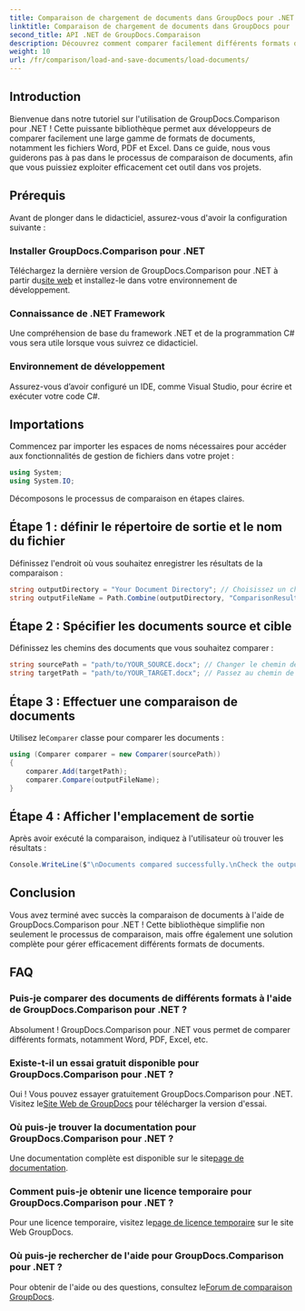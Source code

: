 ```yaml
---
title: Comparaison de chargement de documents dans GroupDocs pour .NET
linktitle: Comparaison de chargement de documents dans GroupDocs pour .NET
second_title: API .NET de GroupDocs.Comparaison
description: Découvrez comment comparer facilement différents formats de documents, notamment Word, PDF et Excel, à l'aide de cette bibliothèque robuste. Ce didacticiel étape par étape est parfait pour les développeurs de tous niveaux.
weight: 10
url: /fr/comparison/load-and-save-documents/load-documents/
---
```

## Introduction

Bienvenue dans notre tutoriel sur l'utilisation de GroupDocs.Comparison pour .NET ! Cette puissante bibliothèque permet aux développeurs de comparer facilement une large gamme de formats de documents, notamment les fichiers Word, PDF et Excel. Dans ce guide, nous vous guiderons pas à pas dans le processus de comparaison de documents, afin que vous puissiez exploiter efficacement cet outil dans vos projets.

## Prérequis

Avant de plonger dans le didacticiel, assurez-vous d'avoir la configuration suivante :

### Installer GroupDocs.Comparison pour .NET
 Téléchargez la dernière version de GroupDocs.Comparison pour .NET à partir du[site web](https://releases.groupdocs.com/comparison/net/) et installez-le dans votre environnement de développement.

### Connaissance de .NET Framework
Une compréhension de base du framework .NET et de la programmation C# vous sera utile lorsque vous suivrez ce didacticiel.

### Environnement de développement
Assurez-vous d’avoir configuré un IDE, comme Visual Studio, pour écrire et exécuter votre code C#.

## Importations

Commencez par importer les espaces de noms nécessaires pour accéder aux fonctionnalités de gestion de fichiers dans votre projet :

```csharp
using System;
using System.IO;
```

Décomposons le processus de comparaison en étapes claires.

## Étape 1 : définir le répertoire de sortie et le nom du fichier

Définissez l'endroit où vous souhaitez enregistrer les résultats de la comparaison :

```csharp
string outputDirectory = "Your Document Directory"; // Choisissez un chemin valide
string outputFileName = Path.Combine(outputDirectory, "ComparisonResult.docx");
```

## Étape 2 : Spécifier les documents source et cible

Définissez les chemins des documents que vous souhaitez comparer :

```csharp
string sourcePath = "path/to/YOUR_SOURCE.docx"; // Changer le chemin de votre document source
string targetPath = "path/to/YOUR_TARGET.docx"; // Passez au chemin de votre document cible
```

## Étape 3 : Effectuer une comparaison de documents

 Utilisez le`Comparer` classe pour comparer les documents :

```csharp
using (Comparer comparer = new Comparer(sourcePath))
{
    comparer.Add(targetPath);
    comparer.Compare(outputFileName);
}
```

## Étape 4 : Afficher l'emplacement de sortie

Après avoir exécuté la comparaison, indiquez à l'utilisateur où trouver les résultats :

```csharp
Console.WriteLine($"\nDocuments compared successfully.\nCheck the output in: {outputDirectory}");
```

## Conclusion

Vous avez terminé avec succès la comparaison de documents à l'aide de GroupDocs.Comparison pour .NET ! Cette bibliothèque simplifie non seulement le processus de comparaison, mais offre également une solution complète pour gérer efficacement différents formats de documents.

## FAQ

### Puis-je comparer des documents de différents formats à l'aide de GroupDocs.Comparison pour .NET ?
Absolument ! GroupDocs.Comparison pour .NET vous permet de comparer différents formats, notamment Word, PDF, Excel, etc.

### Existe-t-il un essai gratuit disponible pour GroupDocs.Comparison pour .NET ?
 Oui ! Vous pouvez essayer gratuitement GroupDocs.Comparison pour .NET. Visitez le[Site Web de GroupDocs](https://releases.groupdocs.com/) pour télécharger la version d'essai.

### Où puis-je trouver la documentation pour GroupDocs.Comparison pour .NET ?
 Une documentation complète est disponible sur le site[page de documentation](https://reference.groupdocs.com/comparison/net/).

### Comment puis-je obtenir une licence temporaire pour GroupDocs.Comparison pour .NET ?
 Pour une licence temporaire, visitez le[page de licence temporaire](https://purchase.groupdocs.com/temporary-license/) sur le site Web GroupDocs.

### Où puis-je rechercher de l'aide pour GroupDocs.Comparison pour .NET ?
 Pour obtenir de l'aide ou des questions, consultez le[Forum de comparaison GroupDocs](https://forum.groupdocs.com/c/comparison/12).